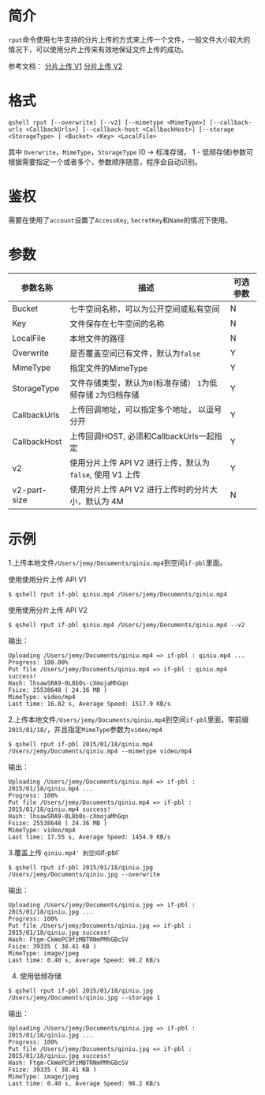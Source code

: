 # 简介

`rput`命令使用七牛支持的分片上传的方式来上传一个文件，一般文件大小较大的情况下，可以使用分片上传来有效地保证文件上传的成功。

参考文档：
[分片上传 V1](https://developer.qiniu.com/kodo/7443/shard-to-upload)
[分片上传 V2](https://developer.qiniu.com/kodo/6364/multipartupload-interface)

# 格式

```
qshell rput [--overwrite] [--v2] [--mimetype <MimeType>] [--callback-urls <CallbackUrls>] [--callback-host <CallbackHost>] [--storage <StorageType> ] <Bucket> <Key> <LocalFile>
```

其中 `Overwrite`，`MimeType`，`StorageType` (0 -> 标准存储， 1 - 低频存储)参数可根据需要指定一个或者多个，参数顺序随意，程序会自动识别。

# 鉴权

需要在使用了`account`设置了`AccessKey`, `SecretKey`和`Name`的情况下使用。

# 参数

| 参数名称     | 描述                                             | 可选参数 |
|--------------|--------------------------------------------------|----------|
| Bucket       | 七牛空间名称，可以为公开空间或私有空间           | N        |
| Key          | 文件保存在七牛空间的名称                         | N        |
| LocalFile    | 本地文件的路径                                   | N        |
| Overwrite    | 是否覆盖空间已有文件，默认为`false`              | Y        |
| MimeType     | 指定文件的MimeType                               | Y        |
| StorageType  | 文件存储类型，默认为`0`(标准存储） `1`为低频存储 `2`为归档存储 | Y        |
| CallbackUrls | 上传回调地址，可以指定多个地址， 以逗号分开      | Y        |
| CallbackHost     | 上传回调HOST, 必须和CallbackUrls一起指定 | Y        |
| v2 | 使用分片上传 API V2 进行上传，默认为`false`, 使用 V1 上传 | Y |
| v2-part-size | 使用分片上传 API V2 进行上传时的分片大小，默认为 4M | N |


# 示例

1.上传本地文件`/Users/jemy/Documents/qiniu.mp4`到空间`if-pbl`里面。

使用使用分片上传 API V1

```
$ qshell rput if-pbl qiniu.mp4 /Users/jemy/Documents/qiniu.mp4
```

使用使用分片上传 API V2

```
$ qshell rput if-pbl qiniu.mp4 /Users/jemy/Documents/qiniu.mp4 --v2
```

输出：

```
Uploading /Users/jemy/Documents/qiniu.mp4 => if-pbl : qiniu.mp4 ...
Progress: 100.00%
Put file /Users/jemy/Documents/qiniu.mp4 => if-pbl : qiniu.mp4 success!
Hash: lhsawSRA9-0L8b0s-cXmojaMhGqn
Fsize: 25538648 ( 24.36 MB )
MimeType: video/mp4
Last time: 16.82 s, Average Speed: 1517.9 KB/s
```

2.上传本地文件`/Users/jemy/Documents/qiniu.mp4`到空间`if-pbl`里面，带前缀`2015/01/18/`，并且指定`MimeType`参数为`video/mp4`

```
$ qshell rput if-pbl 2015/01/18/qiniu.mp4 /Users/jemy/Documents/qiniu.mp4 --mimetype video/mp4
```
输出：
```
Uploading /Users/jemy/Documents/qiniu.mp4 => if-pbl : 2015/01/18/qiniu.mp4 ...
Progress: 100%
Put file /Users/jemy/Documents/qiniu.mp4 => if-pbl : 2015/01/18/qiniu.mp4 success!
Hash: lhsawSRA9-0L8b0s-cXmojaMhGqn
Fsize: 25538648 ( 24.36 MB )
MimeType: video/mp4
Last time: 17.55 s, Average Speed: 1454.9 KB/s
```

3.覆盖上传 `qiniu.mp4' 到空间`if-pbl`

```
$ qshell rput if-pbl 2015/01/18/qiniu.jpg /Users/jemy/Documents/qiniu.jpg --overwrite
```

输出：

```
Uploading /Users/jemy/Documents/qiniu.jpg => if-pbl : 2015/01/18/qiniu.jpg ...
Progress: 100%
Put file /Users/jemy/Documents/qiniu.jpg => if-pbl : 2015/01/18/qiniu.jpg success!
Hash: Ftgm-CkWePC9fzMBTRNmPMhGBcSV
Fsize: 39335 ( 38.41 KB )
MimeType: image/jpeg
Last time: 0.40 s, Average Speed: 98.2 KB/s
```


4. 使用低频存储

```
$ qshell rput if-pbl 2015/01/18/qiniu.jpg /Users/jemy/Documents/qiniu.jpg --storage 1
```

输出：

```
Uploading /Users/jemy/Documents/qiniu.jpg => if-pbl : 2015/01/18/qiniu.jpg ...
Progress: 100%
Put file /Users/jemy/Documents/qiniu.jpg => if-pbl : 2015/01/18/qiniu.jpg success!
Hash: Ftgm-CkWePC9fzMBTRNmPMhGBcSV
Fsize: 39335 ( 38.41 KB )
MimeType: image/jpeg
Last time: 0.40 s, Average Speed: 98.2 KB/s
```

